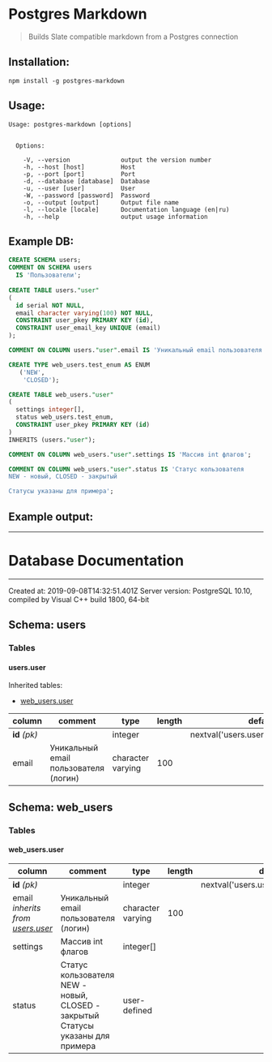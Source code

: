 # Postgres Markdown
> Builds Slate compatible markdown from a Postgres connection

## Installation:
```
npm install -g postgres-markdown
```


## Usage:
```
Usage: postgres-markdown [options]


  Options:

    -V, --version              output the version number
    -h, --host [host]          Host
    -p, --port [port]          Port
    -d, --database [database]  Database
    -u, --user [user]          User
    -W, --password [password]  Password
    -o, --output [output]      Output file name
    -l, --locale [locale]      Documentation language (en|ru)
    -h, --help                 output usage information
```

## Example DB: 

```sql
CREATE SCHEMA users;
COMMENT ON SCHEMA users
  IS 'Пользователи';
  
CREATE TABLE users."user"
(
  id serial NOT NULL,
  email character varying(100) NOT NULL,
  CONSTRAINT user_pkey PRIMARY KEY (id),
  CONSTRAINT user_email_key UNIQUE (email)
);

COMMENT ON COLUMN users."user".email IS 'Уникальный email пользователя (логин)';

CREATE TYPE web_users.test_enum AS ENUM
   ('NEW',
    'CLOSED');

CREATE TABLE web_users."user"
(
  settings integer[],
  status web_users.test_enum,
  CONSTRAINT user_pkey PRIMARY KEY (id)
)
INHERITS (users."user");

COMMENT ON COLUMN web_users."user".settings IS 'Массив int флагов';

COMMENT ON COLUMN web_users."user".status IS 'Статус кользователя
NEW - новый, CLOSED - закрытый

Статусы указаны для примера';
```

## Example output:

---
# Database Documentation

---
Created at: 2019-09-08T14:32:51.401Z
Server version: PostgreSQL 10.10, compiled by Visual C++ build 1800, 64-bit
## Schema: users

### Tables

#### users.user


Inherited tables:


 - [web_users.user](#web_users.user)

column | comment | type | length | default | constraints | values
--- | --- | --- | --- | --- | --- | ---
**id** _(pk)_ |  | integer |  | nextval('users.user_id_seq'::regclass) | NOT NULL | 
email | Уникальный email пользователя (логин) | character varying | 100 |  | NOT NULL | 

## Schema: web_users

### Tables

#### web_users.user

column | comment | type | length | default | constraints | values
--- | --- | --- | --- | --- | --- | ---
**id** _(pk)_ |  | integer |  | nextval('users.user_id_seq'::regclass) | NOT NULL | 
email *inherits from [users.user](#users.user)* | Уникальный email пользователя (логин) | character varying | 100 |  | NOT NULL | 
settings | Массив int флагов | integer[] |  |  |  | 
status | Статус кользователя NEW - новый, CLOSED - закрытый  Статусы указаны для примера | user-defined |  |  |  | NEW, CLOSED
